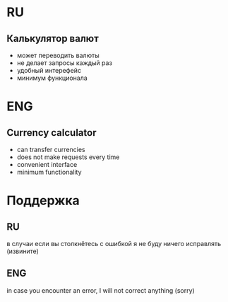 # RU
## Калькулятор валют
- может переводить валюты
- не делает запросы каждый раз
- удобный интерефейс
- минимум функционала
# ENG
## Currency calculator
- can transfer currencies
- does not make requests every time
- convenient interface
- minimum functionality
# Поддержка
## RU
в случаи если вы столкнётесь с ошибкой я не буду ничего исправлять (извините)
## ENG
in case you encounter an error, I will not correct anything (sorry)
